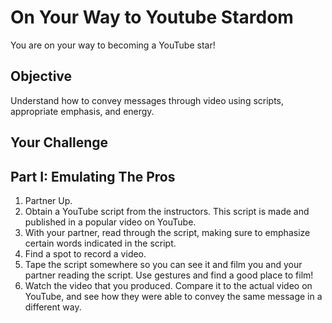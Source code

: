 # On Your Way to Youtube Stardom

You are on your way to becoming a YouTube star!

## Objective

Understand how to convey messages through video using scripts, appropriate emphasis, and energy.

## Your Challenge

## Part I: Emulating The Pros

1. Partner Up.
2. Obtain a YouTube script from the instructors. This script is made and published in a popular video on YouTube.
3. With your partner, read through the script, making sure to emphasize certain words indicated in the script.
4. Find a spot to record a video.
5. Tape the script somewhere so you can see it and film you and your partner reading the script. Use gestures and find a good place to film!
6. Watch the video that you produced. Compare it to the actual video on YouTube, and see how they were able to convey the same message in a different way.

